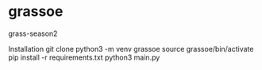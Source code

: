# grassoe
grass-season2

Installation
git clone 
python3 -m venv grassoe
source grassoe/bin/activate
pip install -r requirements.txt
python3 main.py
